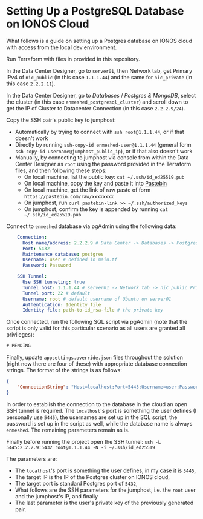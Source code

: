 # Setting Up a PostgreSQL Database on IONOS Cloud

What follows is a guide on setting up a Postgres database on IONOS cloud with access from the local dev environment.

Run Terraform with files in provided in this repository.

In the Data Center Designer, go to `server01`, then Network tab, get Primary IPv4 of `nic_public` (in this case `1.1.1.44`) and the same for `nic_private` (in this case `2.2.2.11`).

In the Data Center Designer, go to _Databases_ / _Postgres & MongoDB_, select the cluster (in this case `enmeshed_postgresql_cluster`) and scroll down to get the IP of Cluster to Datacenter Connection (in this case `2.2.2.9/24`).

Copy the SSH pair's public key to jumphost:

-   Automatically by trying to connect with `ssh root@1.1.1.44`, or if that doesn't work
-   Directly by running `ssh-copy-id enmeshed-user@1.1.1.44` (general form `ssh-copy-id username@jumphost_public_ip`), or if that also doesn't work
-   Manually, by connecting to jumphost via console from within the Data Center Designer as `root` using the password provided in the Terraform files, and then following these steps:
    -   On local machine, list the public key: `cat ~/.ssh/id_ed25519.pub`
    -   On local machine, copy the key and paste it into [Pastebin](https://pastebin.com/)
    -   On local machine, get the link of raw paste of form `https://pastebin.com/raw/xxxxxxxx`
    -   On jumphost, run `curl pastebin-link >> ~/.ssh/authorized_keys`
    -   On jumphost, confirm the key is appended by running `cat ~/.ssh/id_ed25519.pub`

Connect to `enmeshed` database via pgAdmin using the following data:

```yaml
	Connection:
	  Host name/address: 2.2.2.9 # Data Center -> Databases -> Postgres Clusters -> PostgreSQL_cluster -> Connections IP
	  Port: 5432
	  Maintenance database: postgres
	  Username: user # defined in main.tf
	  Password: Password

	SSH Tunnel:
	  Use SSH tunneling: true
	  Tunnel host: 1.1.1.44 # server01 -> Network tab -> nic_public Primary IPv4
	  Tunnel port: 22 # default
	  Username: root # default username of Ubuntu on server01
	  Authentication: Identity file
	  Identity file: path-to-id_rsa-file # the private key
```

Once connected, run the following SQL script via pgAdmin (note that the script is only valid for this particular scenario as all users are granted all privileges):

```sql
# PENDING
```

Finally, update `appsettings.override.json` files throughout the solution (right now there are four of these) with appropriate database connection strings. The format of the strings is as follows:

```json
{
    "ConnectionString": "Host=localhost;Port=5445;Username=user;Password=Password;Database=enmeshed;SslMode=Require;TrustServerCertificate=true"
}
```

In order to establish the connection to the database in the cloud an open SSH tunnel is required. The `localhost`'s port is something the user defines (I personally use `5445`), the usernames are set up in the SQL script, the password is set up in the script as well, while the database name is always `enmeshed`. The remaining parameters remain as is.

Finally before running the project open the SSH tunnel: `ssh -L 5445:2.2.2.9:5432 root@1.1.1.44 -N -i ~/.ssh/id_ed25519`

The parameters are:

-   The `localhost`'s port is something the user defines, in my case it is `5445`,
-   The target IP is the IP of the Postgres cluster on IONOS cloud,
-   The target port is standard Postgres port of `5432`,
-   What follows are the SSH parameters for the jumphost, i.e. the `root` user and the jumphost's IP, and finally
-   The last parameter is the user's private key of the previously generated pair.
